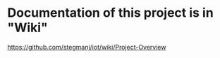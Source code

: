 Documentation of this project is in "Wiki"
==========================================
https://github.com/stegmanj/iot/wiki/Project-Overview
